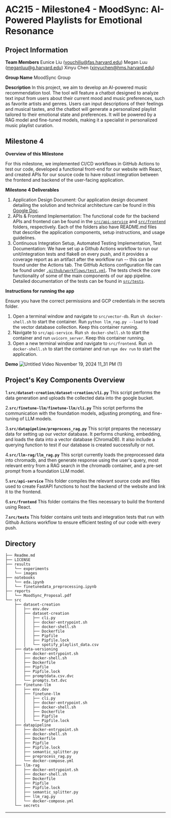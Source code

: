 

# AC215 - Milestone4 - MoodSync: AI-Powered Playlists for Emotional Resonance

## Project Information
**Team Members**
Eunice Liu (youchiliu@fas.harvard.edu)
Megan Luu (meganluu@g.harvard.edu)
Xinyu Chen (xinyuchen@hms.harvard.edu)

**Group Name**
MoodSync Group

**Description**
In this project, we aim to develop an AI-powered music recommendation tool. The tool will feature a chatbot designed to analyze text input from users about their current mood and music preferences, such as favorite artists and genres. Users can input descriptions of their feelings and musical tastes, and the chatbot will generate a personalized playlist tailored to their emotional state and preferences. It will be powered by a RAG model and fine-tuned models, making it a specialist in personalized music playlist curation.


## Milestone 4 ##

**Overview of this Milestone**

For this milestone, we implemented CI/CD workflows in GitHub Actions to test our code, developed a functional front-end for our website with React, and created APIs for our source code to have robust integration between the frontend and backend of the user-facing application.

**Milestone 4 Deliverables**
1. Application Design Document: Our application design document detailing the solution and technical architecture can be found in this [Google Doc](https://docs.google.com/document/d/16WsrRdNQLMYpk2EwI2zTQYp2RJXBQh1r6QnW85Rp1cc/edit?usp=sharing).
2. APIs & Frontend Implementation: The functional code for the backend APIs and frontend can be found in the [`src/api-service`](src/api-service) and [`src/frontend`](src/frontend) folders, respectively. Each of the folders also have README.md files that describe the application components, setup instructions, and usage guidelines.
3. Continuous Integration Setup, Automated Testing Implementation, Test Documentation: We have set up a Github Actions workflow to run our unit/integration tests and flake8 on every push, and it provides a coverage report as an artifact after the workflow run -- this can be found under the Actions tab. The GitHub Actions configuration file can be found under [`.github/workflows/test.yml`](.github/workflows/test.yml). The tests check the core functionality of some of the main components of our app pipeline. Detailed documentation of the tests can be found in [`src/tests`](src/tests).

**Instructions for running the app**

Ensure you have the correct permissions and GCP credentials in the secrets folder. 
1. Open a terminal window and navigate to `src/vector-db`. Run `sh docker-shell.sh` to start the container. Run `python llm_rag.py --load` to load the vector database collection. Keep this container running.
2. Navigate to `src/api-service`. Run `sh docker-shell.sh` to start the container and run `uvicorn_server`. Keep this container running.
3. Open a new terminal window and navigate to `src/frontend`. Run `sh docker-shell.sh` to start the container and run `npm dev run` to start the application. 

**Demo**
![Untitled Video November 19, 2024 11_31 PM (1)](https://github.com/user-attachments/assets/2af78de4-4533-4e04-84ab-4f8f19363c1c)


## Project's Key Components Overview

1.**`src/dataset-creation/dataset-creation/cli.py`**
   This script performs the data generation and uploads the collected data into the google bucket.

2.**`src/finetune-llm/finetune-llm/cli.py`**
   This script performs the communication with the foundation models, adjusting prompting, and fine-tuning of LLM models.

3.**`src/datapipeline/preprocess_rag.py`**
   This script prepares the necessary data for setting up our vector database. It performs chunking, embedding, and loads the data into a vector database (ChromaDB). It also include a querying function to test if our database is created successfully or not.

4.**`src/llm-rag/llm_rag.py`**
   This script currently loads the preprocessed data into chromadb, and then generate response using the user's query, most relevant entry from a RAG search in the chromadb container, and a pre-set prompt from a foundation LLM model.

5.**`src/api-service`**
   This folder compiles the relevant source code and files used to create FastAPI functions to host the backend of the website and link it to the frontend.

6.**`src/frontend`**
   This folder contains the files necessary to build the frontend using React.

7.**`src/tests`**
   This folder contains unit tests and integration tests that run with Github Actions workflow to ensure efficient testing of our code with every push.

## Directory

```
├── Readme.md
├── LICENSE
├── results
│   └── experiments
│   └── images
├── notebooks
│   └── eda.ipynb
│   └── finetunedata_preprocessing.ipynb
├── reports
│   └── MoodSync_Proposal.pdf
└── src
    ├── dataset-creation
    │   ├── env.dev
    │   ├── dataset-creation
    │   │   ├── cli.py
    │   │   ├── docker-entrypoint.sh
    │   │   ├── docker-shell.sh
    │   │   ├── Dockerfile
    │   │   ├── Pipfile
    │   │   ├── Pipfile.lock
    │   │   └── spotify_playlist_data.csv
    ├── data-versioning
    │   ├── docker-entrypoint.sh
    │   ├── docker-shell.sh
    │   ├── Dockerfile
    │   ├── Pipfile
    │   ├── Pipfile.lock
    │   ├── promptdata.csv.dvc
    │   └── prompts.txt.dvc
    ├── finetune-llm
    │   ├── env.dev
    │   ├── finetune-llm
    │   │   ├── cli.py
    │   │   ├── docker-entrypoint.sh
    │   │   ├── docker-shell.sh
    │   │   ├── Dockerfile
    │   │   ├── Pipfile
    │   │   └── Pipfile.lock
    ├── datapipeline
    │   ├── docker-entrypoint.sh
    │   ├── docker-shell.sh
    │   ├── Dockerfile
    │   ├── Pipfile
    │   ├── Pipfile.lock
    │   ├── semantic_splitter.py
    │   ├── preprocess_rag.py
    │   └── docker-compose.yml
    ├── llm-rag
    │   ├── docker-entrypoint.sh
    │   ├── docker-shell.sh
    │   ├── Dockerfile
    │   ├── Pipfile
    │   ├── Pipfile.lock
    │   ├── semantic_splitter.py
    │   ├── llm_rag.py
    │   └── docker-compose.yml
    └── secrets

```
----
